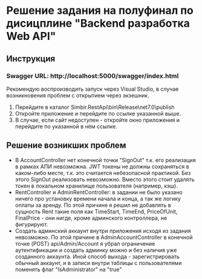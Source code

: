 # Решение задания на полуфинал по дисицплине "Backend разработка Web API"
## Инструкция
### Swagger URL: http://localhost:5000/swagger/index.html
Рекомендую воспроизводить запуск через Visual Studio, в случае возникновения проблем с открытием через экзешник.

1. Перейдите в каталог Simbir.RestApi\bin\Release\net7.0\publish
2. Откройте приложение и перейдите по ссылке указанной выше.
3. В случае, если сайт недоступен - откройте окно приложения и перейдите по указанной в нём ссылке.


## Решение возникших проблем
- В AccountController нет конечной точки "SignOut" т.к. его реализация в рамках АПИ невозможна. JWT токены не должны сохраняться в каком-либо месте, т.к. это считается небезопасной практикой. Без этого SignOut реализовать невозможно. Вместо этого стоит удалять токен в локальном хранилище пользователя (например, кэш).
- RentController и AdminRentController: в задании не было указано ничего про установку времени начала и конца, а так же логику оплаты за аренду. По этой причине я решил не добавлять в сущность Rent такие поля как TimeStart, TimeEnd, PriceOfUnit, FinalPrice - они нигде, кроме админского контроллера, не фигурируют.
- Создать админский аккаунт внутри приложения исходя из задания невозможно. По этой причине в AdminAccountController в конечной точке (POST) api/Admin/Account я убрал ограничение аутентификации и создать админку можно и без наличия уже созданного аккаунта. Иной способ выхода - зарегистрировать обычный аккаунт, и в записи внутри таблицы с пользователями поменять флаг "IsAdministrator" на "true"
